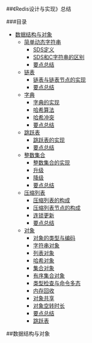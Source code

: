 ##《Redis设计与实现》总结
  
###目录

* [数据结构与对象](https://github.com/StaticWalk/blog/blob/master/plan/Redis%E8%AE%BE%E8%AE%A1%E4%B8%8E%E5%AE%9E%E7%8E%B0.md#数据结构与对象)
    * [简单动态字符串](https://github.com/StaticWalk/blog/blob/master/plan/Redis%E8%AE%BE%E8%AE%A1%E4%B8%8E%E5%AE%9E%E7%8E%B0.md#简单动态字符串)
        * [SDS定义](https://github.com/StaticWalk/blog/blob/master/plan/Redis%E8%AE%BE%E8%AE%A1%E4%B8%8E%E5%AE%9E%E7%8E%B0.md#SDS定义)
        * [SDS和C字符串的区别](https://github.com/StaticWalk/blog/blob/master/plan/Redis%E8%AE%BE%E8%AE%A1%E4%B8%8E%E5%AE%9E%E7%8E%B0.md#SDS和C字符串的区别)
        * [要点总结](https://github.com/StaticWalk/blog/blob/master/plan/Redis%E8%AE%BE%E8%AE%A1%E4%B8%8E%E5%AE%9E%E7%8E%B0.md#SDS和C字符串的区别)
    * [链表](https://github.com/StaticWalk/blog/blob/master/plan/Redis%E8%AE%BE%E8%AE%A1%E4%B8%8E%E5%AE%9E%E7%8E%B0.md#链表)
        * [链表与链表节点的实现](https://github.com/StaticWalk/blog/blob/master/plan/Redis%E8%AE%BE%E8%AE%A1%E4%B8%8E%E5%AE%9E%E7%8E%B0.md#链表与链表节点的实现)
        * [要点总结](https://github.com/StaticWalk/blog/blob/master/plan/Redis%E8%AE%BE%E8%AE%A1%E4%B8%8E%E5%AE%9E%E7%8E%B0.md#链表与链表节点的实现)
    * [字典](https://github.com/StaticWalk/blog/blob/master/plan/Redis%E8%AE%BE%E8%AE%A1%E4%B8%8E%E5%AE%9E%E7%8E%B0.md#字典)
        * [字典的实现](https://github.com/StaticWalk/blog/blob/master/plan/Redis%E8%AE%BE%E8%AE%A1%E4%B8%8E%E5%AE%9E%E7%8E%B0.md#字典的实现)
        * [哈希算法](https://github.com/StaticWalk/blog/blob/master/plan/Redis%E8%AE%BE%E8%AE%A1%E4%B8%8E%E5%AE%9E%E7%8E%B0.md#哈希算法)
        * [哈希冲突](https://github.com/StaticWalk/blog/blob/master/plan/Redis%E8%AE%BE%E8%AE%A1%E4%B8%8E%E5%AE%9E%E7%8E%B0.md#哈希冲突)
        * [要点总结](https://github.com/StaticWalk/blog/blob/master/plan/Redis%E8%AE%BE%E8%AE%A1%E4%B8%8E%E5%AE%9E%E7%8E%B0.md#哈希冲突)
    * [跳跃表](https://github.com/StaticWalk/blog/blob/master/plan/Redis%E8%AE%BE%E8%AE%A1%E4%B8%8E%E5%AE%9E%E7%8E%B0.md#跳跃表)
        * [跳跃表的实现](https://github.com/StaticWalk/blog/blob/master/plan/Redis%E8%AE%BE%E8%AE%A1%E4%B8%8E%E5%AE%9E%E7%8E%B0.md#跳跃表的实现)
        * [要点总结](https://github.com/StaticWalk/blog/blob/master/plan/Redis%E8%AE%BE%E8%AE%A1%E4%B8%8E%E5%AE%9E%E7%8E%B0.md#跳跃表的实现)
    * [整数集合](https://github.com/StaticWalk/blog/blob/master/plan/Redis%E8%AE%BE%E8%AE%A1%E4%B8%8E%E5%AE%9E%E7%8E%B0.md#整数集合)
        * [整数集合的实现](https://github.com/StaticWalk/blog/blob/master/plan/Redis%E8%AE%BE%E8%AE%A1%E4%B8%8E%E5%AE%9E%E7%8E%B0.md#整数集合的实现)
        * [升级](https://github.com/StaticWalk/blog/blob/master/plan/Redis%E8%AE%BE%E8%AE%A1%E4%B8%8E%E5%AE%9E%E7%8E%B0.md#升级)
        * [降级](https://github.com/StaticWalk/blog/blob/master/plan/Redis%E8%AE%BE%E8%AE%A1%E4%B8%8E%E5%AE%9E%E7%8E%B0.md#降级)
        * [要点总结](https://github.com/StaticWalk/blog/blob/master/plan/Redis%E8%AE%BE%E8%AE%A1%E4%B8%8E%E5%AE%9E%E7%8E%B0.md#降级)
    * [压缩列表](https://github.com/StaticWalk/blog/blob/master/plan/Redis%E8%AE%BE%E8%AE%A1%E4%B8%8E%E5%AE%9E%E7%8E%B0.md#压缩列表)
        * [压缩列表的构成](https://github.com/StaticWalk/blog/blob/master/plan/Redis%E8%AE%BE%E8%AE%A1%E4%B8%8E%E5%AE%9E%E7%8E%B0.md#压缩列表的构成)
        * [压缩列表节点的构成](https://github.com/StaticWalk/blog/blob/master/plan/Redis%E8%AE%BE%E8%AE%A1%E4%B8%8E%E5%AE%9E%E7%8E%B0.md#压缩列表节点的构成)
        * [连锁更新](https://github.com/StaticWalk/blog/blob/master/plan/Redis%E8%AE%BE%E8%AE%A1%E4%B8%8E%E5%AE%9E%E7%8E%B0.md#连锁更新)
        * [要点总结](https://github.com/StaticWalk/blog/blob/master/plan/Redis%E8%AE%BE%E8%AE%A1%E4%B8%8E%E5%AE%9E%E7%8E%B0.md#连锁更新)
    * [对象](https://github.com/StaticWalk/blog/blob/master/plan/Redis%E8%AE%BE%E8%AE%A1%E4%B8%8E%E5%AE%9E%E7%8E%B0.md#对象)
        * [对象的类型与编码](https://github.com/StaticWalk/blog/blob/master/plan/Redis%E8%AE%BE%E8%AE%A1%E4%B8%8E%E5%AE%9E%E7%8E%B0.md#跳跃表)
        * [字符串对象](https://github.com/StaticWalk/blog/blob/master/plan/Redis%E8%AE%BE%E8%AE%A1%E4%B8%8E%E5%AE%9E%E7%8E%B0.md#跳跃表)
        * [列表对象](https://github.com/StaticWalk/blog/blob/master/plan/Redis%E8%AE%BE%E8%AE%A1%E4%B8%8E%E5%AE%9E%E7%8E%B0.md#跳跃表)
        * [哈希对象](https://github.com/StaticWalk/blog/blob/master/plan/Redis%E8%AE%BE%E8%AE%A1%E4%B8%8E%E5%AE%9E%E7%8E%B0.md#跳跃表)
        * [集合对象](https://github.com/StaticWalk/blog/blob/master/plan/Redis%E8%AE%BE%E8%AE%A1%E4%B8%8E%E5%AE%9E%E7%8E%B0.md#跳跃表)
        * [有序集合对象](https://github.com/StaticWalk/blog/blob/master/plan/Redis%E8%AE%BE%E8%AE%A1%E4%B8%8E%E5%AE%9E%E7%8E%B0.md#跳跃表)
        * [类型检查与命令多态](https://github.com/StaticWalk/blog/blob/master/plan/Redis%E8%AE%BE%E8%AE%A1%E4%B8%8E%E5%AE%9E%E7%8E%B0.md#跳跃表)
        * [内存回收](https://github.com/StaticWalk/blog/blob/master/plan/Redis%E8%AE%BE%E8%AE%A1%E4%B8%8E%E5%AE%9E%E7%8E%B0.md#跳跃表)
        * [对象共享](https://github.com/StaticWalk/blog/blob/master/plan/Redis%E8%AE%BE%E8%AE%A1%E4%B8%8E%E5%AE%9E%E7%8E%B0.md#跳跃表)
        * [对象空转时长](https://github.com/StaticWalk/blog/blob/master/plan/Redis%E8%AE%BE%E8%AE%A1%E4%B8%8E%E5%AE%9E%E7%8E%B0.md#跳跃表)
        * [要点总结](https://github.com/StaticWalk/blog/blob/master/plan/Redis%E8%AE%BE%E8%AE%A1%E4%B8%8E%E5%AE%9E%E7%8E%B0.md#跳跃表)
        * [跳跃表](https://github.com/StaticWalk/blog/blob/master/plan/Redis%E8%AE%BE%E8%AE%A1%E4%B8%8E%E5%AE%9E%E7%8E%B0.md#123456)
 

##数据结构与对象
 <a name="12345"/>
